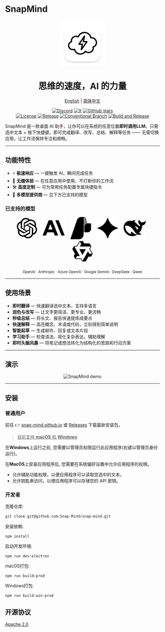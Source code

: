 # SnapMind

<p align='center'>
<img src='./electron/assets/snap-mind-app-icon-macOS.png' width="150" height="150" alt="snapmind icon"/>
</p>
<h1 align='center'>思维的速度，AI 的力量</h1>
<p align="center">
  <a href="./README.md">English</a> | <a href="./README.zh.md">简体中文</a>
</p>
<p align="center">
  <a href="https://discord.gg/5SBqDHxU"><img src="https://img.shields.io/badge/Discord-加入-5865F2?logo=discord&logoColor=white" alt="Discord"></a>
  <a href="https://x.com/louisgh_7"><img src="https://img.shields.io/badge/X-关注-000000?logo=x&logoColor=white" alt="X"></a>
  <a href="https://github.com/Snap-Mind/snap-mind/stargazers"><img src="https://img.shields.io/github/stars/Snap-Mind/snap-mind?style=social" alt="GitHub stars"></a>
  <br />
  <a href="./LICENSE"><img src="https://img.shields.io/badge/license-Apache%202-blue.svg" alt="License"></a>
  <a href="https://github.com/Snap-Mind/snap-mind/releases"><img src="https://img.shields.io/github/v/release/Snap-Mind/snap-mind" alt="Release"></a>
  <a href="https://github.com/conventional-branch/conventional-branch"><img src="https://img.shields.io/badge/Conventional%20Branch-1.0.0-blue" alt="Conventional Branch"/></a>
  <a href="https://github.com/Snap-Mind/snap-mind/actions/workflows/build.yml"><img src="https://github.com/Snap-Mind/snap-mind/actions/workflows/build.yml/badge.svg?branch=main" alt="Build and Release"></a>
</p>

SnapMind 是一款桌面 AI 助手，让你可以在系统的任意位置**即时调用LLM**。只需选中文本 + 按下快捷键，即可完成翻译、改写、总结、解释等任务 —— 无需切换应用，让工作流保持专注和顺畅。

---

## 功能特性

- ⚡ **极速响应** — 一键触发 AI，瞬间完成任务
- 🎯 **无缝体验** — 在任意应用中使用，不打断你的工作流
- 🛠 **高度定制** — 可为常用任务配置专属快捷指令
 - 🔌 **多模型提供商** — 见下方已支持的模型

### 已支持的模型

<p align="center">
  <img src="./resources/openai.svg" alt="OpenAI" />
  &nbsp;&nbsp;
  <img src="./resources/anthropic.svg" alt="Anthropic" />
  &nbsp;&nbsp;
  <img src="./resources/azureai.svg" alt="Azure OpenAI" />
  &nbsp;&nbsp;
  <img src="./resources/gemini.svg" alt="Google Gemini" />
  &nbsp;&nbsp;
  <img src="./resources/deepseek.svg" alt="DeepSeek" />
  &nbsp;&nbsp;
  <img src="./resources/qwen.svg" alt="Qwen" />
</p>

<p align="center"><sub>OpenAI · Anthropic · Azure OpenAI · Google Gemini · DeepSeek · Qwen</sub></p>

---

## 使用场景

- **即时翻译** — 快速翻译选中文本，支持多语言
- **润色与改写** — 让文字更简洁、更专业、更流畅
- **秒级总结** — 将长文、报告快速提炼成要点
- **快速解释** — 高亮概念、术语或代码，立刻得到简单说明
- **智能起草** — 生成邮件、回复或文本片段
- **学习助手** — 检查语法、简化复杂表达，辅助理解
- **即时头脑风暴** — 将笔记或想法转化为结构化的思路和行动方案

---

## 演示

<p align="center">
  <img src="./resources/snapmind-demo-cn.gif" width="800" alt="SnapMind demo"/>
</p>

---

## 安装

### 普通用户

前往 👉 [snap-mind.github.io](https://snap-mind.github.io) 或 [Releases](https://github.com/Snap-Mind/snap-mind/releases) 下载最新安装包。

> <u>目前支持 **macOS** 和 **Windows**</u>

在**Windows**上运行之前, 您需要以管理员权限运行此应用程序(右键以管理员身份运行)。

在**MacOS**上安装应用程序后, 您需要在系统偏好设置中允许应用程序的权限。

- 允许辅助功能权限，以便应用程序可以读取您选中的文本。
- 允许钥匙串访问，以便应用程序可以存储您的 API 密钥。

### 开发者

克隆仓库:

```bash
git clone git@github.com:Snap-Mind/snap-mind.git
```

安装依赖:

```
npm install
```

启动开发环境:

```
npm run dev:electron
```

macOS打包:

```
npm run build:prod
```

Windows打包:

```
npm run build:win-prod
```

## 开源协议

[Apache 2.0](./LICENSE)
